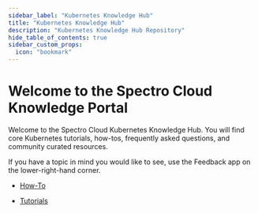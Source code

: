 ```yaml
---
sidebar_label: "Kubernetes Knowledge Hub"
title: "Kubernetes Knowledge Hub"
description: "Kubernetes Knowledge Hub Repository"
hide_table_of_contents: true
sidebar_custom_props: 
  icon: "bookmark"
---
```





# Welcome to the Spectro Cloud Knowledge Portal

Welcome to the Spectro Cloud Kubernetes Knowledge Hub. You will find core Kubernetes tutorials, how-tos, frequently asked questions, and community curated resources.

If you have a topic in mind you would like to see, use the Feedback app on the lower-right-hand corner.
<br />

- [How-To](/kubernetes-knowlege-hub/how-to)


- [Tutorials](/kubernetes-knowlege-hub/tutorials)
  

<br />
